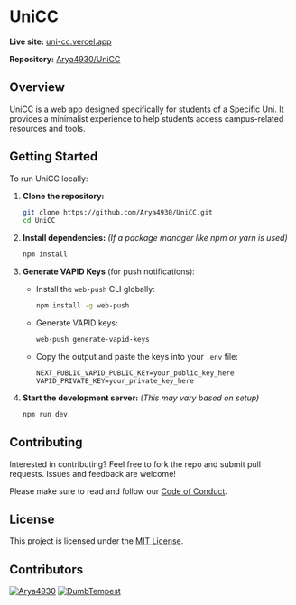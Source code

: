 # UniCC

**Live site:** [uni-cc.vercel.app](https://uni-cc.vercel.app)

**Repository:** [Arya4930/UniCC](https://github.com/Arya4930/UniCC)

## Overview

UniCC is a web app designed specifically for students of a Specific Uni. It provides a minimalist experience to help students access campus-related resources and tools.

## Getting Started

To run UniCC locally:

1. **Clone the repository:**

   ```bash
   git clone https://github.com/Arya4930/UniCC.git
   cd UniCC
   ```
2. **Install dependencies:**
   *(If a package manager like npm or yarn is used)*

   ```bash
   npm install
   ```
3. **Generate VAPID Keys** (for push notifications):

   * Install the `web-push` CLI globally:

     ```bash
     npm install -g web-push
     ```
   * Generate VAPID keys:

     ```bash
     web-push generate-vapid-keys
     ```
   * Copy the output and paste the keys into your `.env` file:

     ```env
     NEXT_PUBLIC_VAPID_PUBLIC_KEY=your_public_key_here
     VAPID_PRIVATE_KEY=your_private_key_here
     ```
4. **Start the development server:**
   *(This may vary based on setup)*

   ```bash
   npm run dev
   ```

## Contributing

Interested in contributing? Feel free to fork the repo and submit pull requests. Issues and feedback are welcome!

Please make sure to read and follow our [Code of Conduct](CODE_OF_CONDUCT.md).

## License

This project is licensed under the [MIT License](LICENSE).

## Contributors

[![Arya4930](https://img.shields.io/badge/Arya4930-000?style=for-the-badge&logo=github&logoColor=white)](https://github.com/Arya4930)
[![DumbTempest](https://img.shields.io/badge/DumbTempest-000?style=for-the-badge&logo=github&logoColor=white)](https://github.com/DumbTempest)

